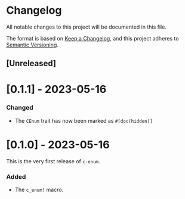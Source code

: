 # Changelog

All notable changes to this project will be documented in this file.

The format is based on [Keep a Changelog](https://keepachangelog.com/en/1.0.0/),
and this project adheres to [Semantic Versioning](https://semver.org/spec/v2.0.0.html).

## [Unreleased]

# [0.1.1] - 2023-05-16
### Changed
- The `CEnum` trait has now been marked as `#[doc(hidden)]`

# [0.1.0] - 2023-05-16
This is the very first release of `c-enum`.

### Added
- The `c_enum!` macro.
